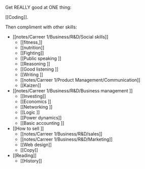 Get REALLY good at ONE thing: 

[[Coding]]. 

Then compliment with other skills: 

- [[notes/Carreer 1/Business/R&D/Social skills]] 
	- [[fitness,]]
	- [[nutrition]]
	- [[Fighting]]
	- [[Public speaking ]]
	- [[Reasoning ]]
	- [[Good listening ]]
	- [[Writing ]]
	- [[notes/Carreer 1/Product Management/Communication]]
	- [[Kaizen]]
- [[notes/Carreer 1/Business/R&D/Business management ]]
	- [[Investing]] 
	- [[Economics ]]
	- [[Networking ]]
	- [[Logic ]]
	- [[Power dynamics]]
	- [[Basic accounting ]]
- [[How to sell ]]
	- [[notes/Carreer 1/Business/R&D/sales]] 
	- [[notes/Carreer 1/Business/R&D/Marketing]]
	- [[Web design]]
	- [[Copy]]
- [[Reading]]
	- [[History]]

